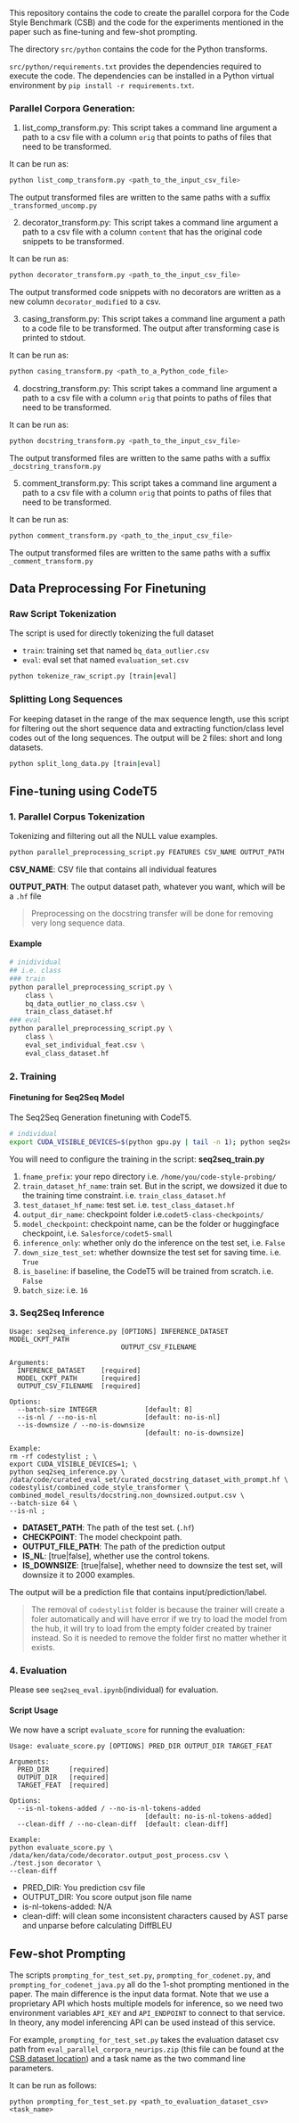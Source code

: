 This repository contains the code to create the parallel corpora for the Code Style Benchmark (CSB) and the code for the experiments mentioned in the paper such as fine-tuning and few-shot prompting.

The directory `src/python` contains the code for the Python transforms.

`src/python/requirements.txt` provides the dependencies required to execute the code.
The dependencies can be installed in a Python virtual environment by `pip install -r requirements.txt`.

### Parallel Corpora Generation:

1. list_comp_transform.py: This script takes a command line argument a path to a csv file with a column `orig` that points to paths of files that need to be transformed.

It can be run as:
```Python
python list_comp_transform.py <path_to_the_input_csv_file>
```

The output transformed files are written to the same paths with a suffix `_transformed_uncomp.py`

2. decorator_transform.py: This script takes a command line argument a path to a csv file 
with a column `content` that has the original code snippets to be transformed.

It can be run as:
```Python
python decorator_transform.py <path_to_the_input_csv_file>
```

The output transformed code snippets with no decorators are written as a new column
`decorator_modified` to a csv.

3. casing_transform.py: This script takes a command line argument a path to a code file
to be transformed. The output after transforming case is printed to stdout.

It can be run as:
```Python
python casing_transform.py <path_to_a_Python_code_file>
```

4. docstring_transform.py: This script takes a command line argument a path to a csv file with a column `orig` that points to paths of files that need to be transformed.

It can be run as:
```Python
python docstring_transform.py <path_to_the_input_csv_file>
```

The output transformed files are written to the same paths with a suffix `_docstring_transform.py`

5. comment_transform.py: This script takes a command line argument a path to a csv file with a column `orig` that points to paths of files that need to be transformed.

It can be run as:
```Python
python comment_transform.py <path_to_the_input_csv_file>
```

The output transformed files are written to the same paths with a suffix `_comment_transform.py`



## Data Preprocessing For Finetuning

### Raw Script Tokenization

The script is used for directly tokenizing the full dataset
- `train`: training set that named `bq_data_outlier.csv`
- `eval`: eval set that named `evaluation_set.csv`
```bash
python tokenize_raw_script.py [train|eval]
```


### Splitting Long Sequences
For keeping dataset in the range of the max sequence length, use this script for filtering out the short sequence data and extracting function/class level codes out of the long sequences. The output will be 2 files: short and long datasets. 
```bash
python split_long_data.py [train|eval]
```


## Fine-tuning using CodeT5
### 1. Parallel Corpus Tokenization

Tokenizing and filtering out all the NULL value examples.
```bash
python parallel_preprocessing_script.py FEATURES CSV_NAME OUTPUT_PATH
```


**CSV_NAME**: CSV file that contains all individual features


**OUTPUT_PATH**: The output dataset path, whatever you want, which will be a `.hf` file

> Preprocessing on the docstring transfer will be done for removing very long sequence data.
#### Example
```bash
# inidividual
## i.e. class
### train
python parallel_preprocessing_script.py \
    class \
    bq_data_outlier_no_class.csv \
    train_class_dataset.hf
### eval
python parallel_preprocessing_script.py \
    class \
    eval_set_individual_feat.csv \
    eval_class_dataset.hf


```


### 2. Training
#### Finetuning for Seq2Seq Model
The Seq2Seq Generation finetuning with CodeT5. 
```bash
# individual
export CUDA_VISIBLE_DEVICES=$(python gpu.py | tail -n 1); python seq2seq_train.py

```
You will need to configure the training in the script:
**seq2seq_train.py**
1. `fname_prefix`: your repo directory i.e. `/home/you/code-style-probing/`
2. `train_dataset_hf_name`: train set. But in the script, we dowsized it due to the training time constraint. i.e. `train_class_dataset.hf`
3. `test_dataset_hf_name`: test set. i.e. `test_class_dataset.hf`
4. `output_dir_name`: checkpoint folder  i.e.`codet5-class-checkpoints/`
5. `model_checkpoint`: checkpoint name, can be the folder or huggingface checkpoint, i.e. `Salesforce/codet5-small`
6. `inference_only`: whether only do the inference on the test set,  i.e. `False`
7. `down_size_test_set`: whether downsize the test set for saving time. i.e. `True`
8. `is_baseline`: if baseline, the CodeT5 will be trained from scratch.  i.e. `False`
9. `batch_size`: i.e. `16`

### 3. Seq2Seq Inference
```
Usage: seq2seq_inference.py [OPTIONS] INFERENCE_DATASET MODEL_CKPT_PATH
                            OUTPUT_CSV_FILENAME

Arguments:
  INFERENCE_DATASET    [required]
  MODEL_CKPT_PATH      [required]
  OUTPUT_CSV_FILENAME  [required]

Options:
  --batch-size INTEGER            [default: 8]
  --is-nl / --no-is-nl            [default: no-is-nl]
  --is-downsize / --no-is-downsize
                                  [default: no-is-downsize]

Example:
rm -rf codestylist ; \
export CUDA_VISIBLE_DEVICES=1; \
python seq2seq_inference.py \
/data/code/curated_eval_set/curated_docstring_dataset_with_prompt.hf \
codestylist/combined_code_style_transformer \
combined_model_results/docstring.non_downsized.output.csv \
--batch-size 64 \
--is-nl ;
```

- **DATASET_PATH**: The path of the test set. (`.hf`)
- **CHECKPOINT**: The model checkpoint path.
- **OUTPUT_FILE_PATH**: The path of the prediction output
- **IS_NL**: [true|false], whether use the control tokens.
- **IS_DOWNSIZE**: [true|false], whether need to downsize the test set, will downsize it to 2000 examples.

The output will be a prediction file that contains input/prediction/label.
> The removal of `codestylist` folder is because the trainer will create a foler automatically and will have error if we try to load the model from the hub, it will try to load from the empty folder created by trainer instead. So it is needed to remove the folder first no matter whether it exists.
### 4. Evaluation
Please see `seq2seq_eval.ipynb`(individual) for evaluation.

#### Script Usage
We now have a script `evaluate_score` for running the evaluation:
```
Usage: evaluate_score.py [OPTIONS] PRED_DIR OUTPUT_DIR TARGET_FEAT

Arguments:
  PRED_DIR     [required]
  OUTPUT_DIR   [required]
  TARGET_FEAT  [required]

Options:
  --is-nl-tokens-added / --no-is-nl-tokens-added
                                  [default: no-is-nl-tokens-added]
  --clean-diff / --no-clean-diff  [default: clean-diff]

Example:
python evaluate_score.py \
/data/ken/data/code/decorator.output_post_process.csv \
./test.json decorator \
--clean-diff
```

- PRED_DIR: You prediction csv file
- OUTPUT_DIR: You score output json file name
- is-nl-tokens-added: N/A
- clean-diff: will clean some inconsistent characters caused by AST parse and unparse before calculating DiffBLEU

## Few-shot Prompting

The scripts `prompting_for_test_set.py`, `prompting_for_codenet.py`, and `prompting_for_codenet_java.py` all do the 1-shot prompting mentioned in the paper. 
The main difference is the input data format. 
Note that we use a proprietary API which hosts multiple models for inference, so we need two environment variables `API_KEY` and `API_ENDPOINT` to connect to that service.
In theory, any model inferencing API can be used instead of this service.

For example, `prompting_for_test_set.py` takes the evaluation dataset csv path from `eval_parallel_corpora_neurips.zip` (this file can be found at the [CSB dataset location](https://zenodo.org/record/8021947)) and a task name as the two command line parameters.

It can be run as follows:
```
python prompting_for_test_set.py <path_to_evaluation_dataset_csv> <task_name>
```
